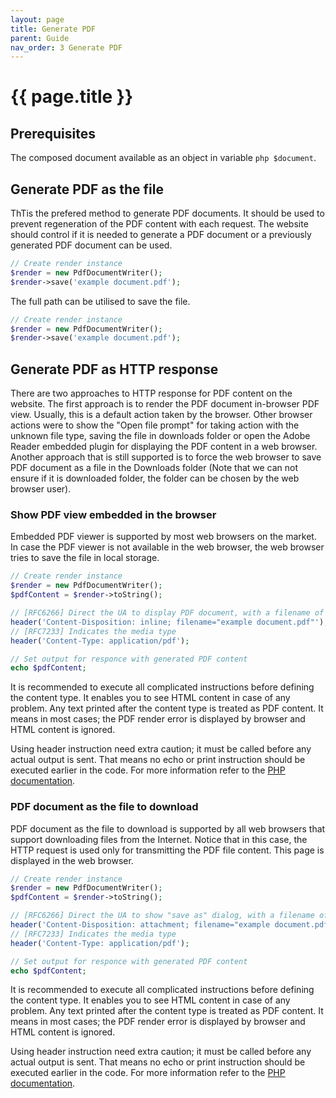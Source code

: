 ```yaml
---
layout: page
title: Generate PDF
parent: Guide
nav_order: 3 Generate PDF
---
```


<h1>{{ page.title }}</h1>

## Prerequisites

The composed document available as an object in variable ```php $document```.

## Generate PDF as the file

ThTis the prefered method to generate PDF documents. It should be used to prevent regeneration of the PDF content with each request. The website should control if it is needed to generate a PDF document or a previously generated PDF document can be used.

```php
// Create render instance
$render = new PdfDocumentWriter();
$render->save('example document.pdf');
```

The full path can be utilised to save the file.

```php
// Create render instance
$render = new PdfDocumentWriter();
$render->save('example document.pdf');
```

## Generate PDF as HTTP response

There are two approaches to HTTP response for PDF content on the website. The first approach is to render the PDF document in-browser PDF view. Usually, this is a default action taken by the browser. Other browser actions were to show the "Open file prompt" for taking action with the unknown file type, saving the file in downloads folder or open the Adobe Reader embedded plugin for displaying the PDF content in a web browser. Another approach that is still supported is to force the web browser to save PDF document as a file in the Downloads folder (Note that we can not ensure if it is downloaded folder, the folder can be chosen by the web browser user).

### Show PDF view embedded in the browser

Embedded PDF viewer is supported by most web browsers on the market. In case the PDF viewer is not available in the web browser, the web browser tries to save the file in local storage.

```php
// Create render instance
$render = new PdfDocumentWriter();
$pdfContent = $render->toString();

// [RFC6266] Direct the UA to display PDF document, with a filename of "example document.pdf" if not supported to display:
header('Content-Disposition: inline; filename="example document.pdf"');
// [RFC7233] Indicates the media type
header('Content-Type: application/pdf');

// Set output for responce with generated PDF content
echo $pdfContent;
```

It is recommended to execute all complicated instructions before defining the content type. It enables you to see HTML content in case of any problem. Any text printed after the content type is treated as PDF content. It means in most cases; the PDF render error is displayed by browser and HTML content is ignored.

Using header instruction need extra caution; it must be called before any actual output is sent. That means no echo or print instruction should be executed earlier in the code. For more information refer to the [PHP documentation](https://www.php.net/manual/en/function.header.php).

### PDF document as the file to download

PDF document as the file to download is supported by all web browsers that support downloading files from the Internet. Notice that in this case, the HTTP request is used only for transmitting the PDF file content. This page is displayed in the web browser.

```php
// Create render instance
$render = new PdfDocumentWriter();
$pdfContent = $render->toString();

// [RFC6266] Direct the UA to show "save as" dialog, with a filename of "example document.pdf":
header('Content-Disposition: attachment; filename="example document.pdf"');
// [RFC7233] Indicates the media type
header('Content-Type: application/pdf');

// Set output for responce with generated PDF content
echo $pdfContent;
```

It is recommended to execute all complicated instructions before defining the content type. It enables you to see HTML content in case of any problem. Any text printed after the content type is treated as PDF content. It means in most cases; the PDF render error is displayed by browser and HTML content is ignored.

Using header instruction need extra caution; it must be called before any actual output is sent. That means no echo or print instruction should be executed earlier in the code. For more information refer to the [PHP documentation](https://www.php.net/manual/en/function.header.php).
